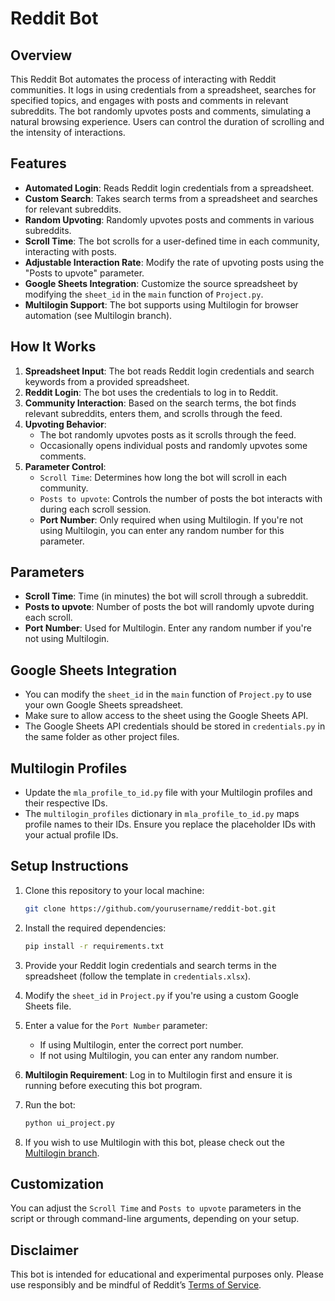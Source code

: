 # Reddit Bot

## Overview

This Reddit Bot automates the process of interacting with Reddit communities. It logs in using credentials from a spreadsheet, searches for specified topics, and engages with posts and comments in relevant subreddits. The bot randomly upvotes posts and comments, simulating a natural browsing experience. Users can control the duration of scrolling and the intensity of interactions.

## Features

- **Automated Login**: Reads Reddit login credentials from a spreadsheet.
- **Custom Search**: Takes search terms from a spreadsheet and searches for relevant subreddits.
- **Random Upvoting**: Randomly upvotes posts and comments in various subreddits.
- **Scroll Time**: The bot scrolls for a user-defined time in each community, interacting with posts.
- **Adjustable Interaction Rate**: Modify the rate of upvoting posts using the "Posts to upvote" parameter.
- **Google Sheets Integration**: Customize the source spreadsheet by modifying the `sheet_id` in the `main` function of `Project.py`.
- **Multilogin Support**: The bot supports using Multilogin for browser automation (see Multilogin branch).

## How It Works

1. **Spreadsheet Input**: The bot reads Reddit login credentials and search keywords from a provided spreadsheet.
2. **Reddit Login**: The bot uses the credentials to log in to Reddit.
3. **Community Interaction**: Based on the search terms, the bot finds relevant subreddits, enters them, and scrolls through the feed.
4. **Upvoting Behavior**: 
   - The bot randomly upvotes posts as it scrolls through the feed.
   - Occasionally opens individual posts and randomly upvotes some comments.
5. **Parameter Control**: 
   - `Scroll Time`: Determines how long the bot will scroll in each community.
   - `Posts to upvote`: Controls the number of posts the bot interacts with during each scroll session.
   - **Port Number**: Only required when using Multilogin. If you're not using Multilogin, you can enter any random number for this parameter.

## Parameters

- **Scroll Time**: Time (in minutes) the bot will scroll through a subreddit.
- **Posts to upvote**: Number of posts the bot will randomly upvote during each scroll.
- **Port Number**: Used for Multilogin. Enter any random number if you're not using Multilogin.

## Google Sheets Integration

- You can modify the `sheet_id` in the `main` function of `Project.py` to use your own Google Sheets spreadsheet.
- Make sure to allow access to the sheet using the Google Sheets API.
- The Google Sheets API credentials should be stored in `credentials.py` in the same folder as other project files.

## Multilogin Profiles

- Update the `mla_profile_to_id.py` file with your Multilogin profiles and their respective IDs.
- The `multilogin_profiles` dictionary in `mla_profile_to_id.py` maps profile names to their IDs. Ensure you replace the placeholder IDs with your actual profile IDs.

## Setup Instructions

1. Clone this repository to your local machine:
    ```bash
    git clone https://github.com/yourusername/reddit-bot.git
    ```

2. Install the required dependencies:
    ```bash
    pip install -r requirements.txt
    ```

3. Provide your Reddit login credentials and search terms in the spreadsheet (follow the template in `credentials.xlsx`).

4. Modify the `sheet_id` in `Project.py` if you're using a custom Google Sheets file.

5. Enter a value for the `Port Number` parameter:
   - If using Multilogin, enter the correct port number.
   - If not using Multilogin, you can enter any random number.

6. **Multilogin Requirement**: Log in to Multilogin first and ensure it is running before executing this bot program.

7. Run the bot:
    ```bash
    python ui_project.py
    ```

8. If you wish to use Multilogin with this bot, please check out the [Multilogin branch](https://github.com/Simba256/reddit-bot/tree/Multilogin).

## Customization

You can adjust the `Scroll Time` and `Posts to upvote` parameters in the script or through command-line arguments, depending on your setup.

## Disclaimer

This bot is intended for educational and experimental purposes only. Please use responsibly and be mindful of Reddit’s [Terms of Service](https://www.redditinc.com/policies/data-api-terms).
